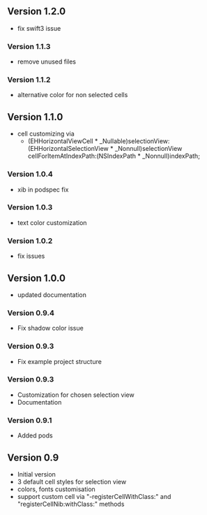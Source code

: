 ## Version 1.2.0
* fix swift3 issue

### Version 1.1.3
* remove unused files

### Version 1.1.2
* alternative color for non selected cells

## Version 1.1.0
* cell customizing via 
	- (EHHorizontalViewCell * _Nullable)selectionView:(EHHorizontalSelectionView * _Nonnull)selectionView cellForItemAtIndexPath:(NSIndexPath * _Nonnull)indexPath;

### Version 1.0.4
* xib in podspec fix

### Version 1.0.3
* text color customization

### Version 1.0.2
* fix issues

## Version 1.0.0
* updated documentation

### Version 0.9.4
* Fix shadow color issue


### Version 0.9.3
* Fix example project structure

### Version 0.9.3
* Customization for chosen selection view
* Documentation

### Version 0.9.1
* Added pods

## Version 0.9

* Initial version
* 3 default cell styles for selection view
* colors, fonts customisation
* support custom cell via "-registerCellWithClass:" and "registerCellNib:withClass:" methods